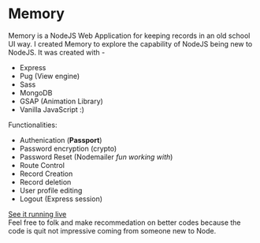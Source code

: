 # Memory

Memory is a NodeJS Web Application for keeping records in an old school UI way. I created Memory to explore the capability of NodeJS being new to NodeJS.
It was created with -
- Express
- Pug (View engine)
- Sass
- MongoDB
- GSAP (Animation Library)
- Vanilla JavaScript :)
 
 Functionalities:
 - Authenication (**Passport**)
 - Password encryption (crypto)
 - Password Reset (Nodemailer *fun working with*)
 - Route Control
 - Record Creation
 - Record deletion
 - User profile editing
 - Logout (Express session)

[See it running live](https://rebrand.ly/1sqts75) 
<br>
Feel free to folk and make recommedation on better codes because the code is quit not impressive coming from someone new to Node.


